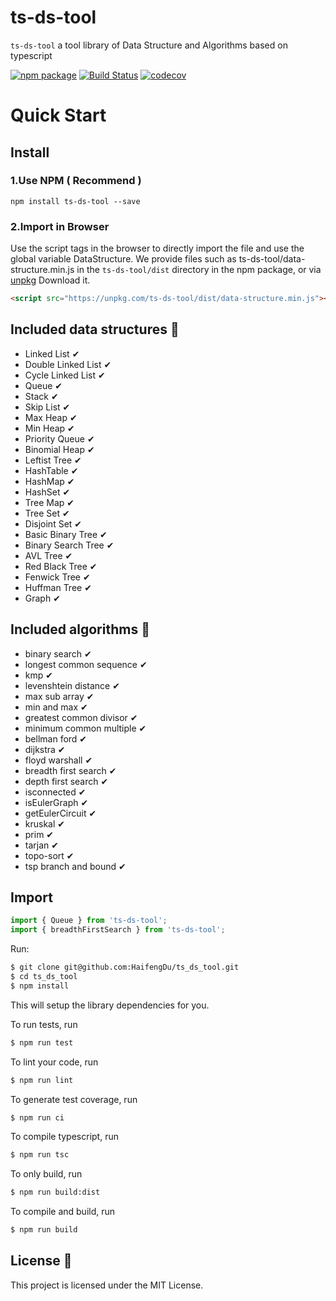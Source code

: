 # ts-ds-tool
`ts-ds-tool` a tool library of Data Structure and Algorithms based on typescript

[![npm package](https://img.shields.io/npm/v/ts-ds-tool.svg?style=flat-square)](https://www.npmjs.org/package/ts_ds_tool) [![Build Status](https://travis-ci.org/HaifengDu/ts_ds_tool.svg?branch=master)](https://travis-ci.org/HaifengDu/ts_ds_tool) [![codecov](https://codecov.io/gh/HaifengDu/ts_ds_tool/branch/master/graph/badge.svg)](https://codecov.io/gh/HaifengDu/ts_ds_tool)

# Quick Start

## Install

### 1.Use NPM ( Recommend )

``
npm install ts-ds-tool --save
``

### 2.Import in Browser
Use the script tags in the browser to directly import the file and use the global variable DataStructure. We provide files such as ts-ds-tool/data-structure.min.js in the `ts-ds-tool/dist` directory in the npm package, or via [unpkg](https://unpkg.com/ts-ds-tool/) Download it.


``` html
<script src="https://unpkg.com/ts-ds-tool/dist/data-structure.min.js"></script>

```

## Included data structures &#128296;

* Linked List &#10004;
* Double Linked List &#10004;
* Cycle Linked List &#10004;
* Queue &#10004;
* Stack &#10004;
* Skip List &#10004;
* Max Heap &#10004;
* Min Heap &#10004;
* Priority Queue &#10004;
* Binomial Heap &#10004;
* Leftist Tree &#10004;
* HashTable &#10004;
* HashMap &#10004;
* HashSet &#10004;
* Tree Map &#10004;
* Tree Set &#10004;
* Disjoint Set &#10004;
* Basic Binary Tree &#10004;
* Binary Search Tree &#10004;
* AVL Tree &#10004;
* Red Black Tree &#10004;
* Fenwick Tree &#10004;
* Huffman Tree &#10004;
* Graph &#10004;

## Included algorithms &#128296;

* binary search &#10004;
* longest common sequence &#10004;
* kmp &#10004;
* levenshtein distance &#10004;
* max sub array &#10004;
* min and max &#10004;
* greatest common divisor &#10004;
* minimum common multiple &#10004;
* bellman ford &#10004;
* dijkstra &#10004;
* floyd warshall &#10004;
* breadth first search &#10004;
* depth first search &#10004;
* isconnected &#10004;
* isEulerGraph &#10004;
* getEulerCircuit &#10004;
* kruskal &#10004;
* prim &#10004;
* tarjan &#10004;
* topo-sort &#10004;
* tsp branch and bound &#10004;

## Import
``` js
import { Queue } from 'ts-ds-tool';
import { breadthFirstSearch } from 'ts-ds-tool';
```

Run:

```sh
$ git clone git@github.com:HaifengDu/ts_ds_tool.git
$ cd ts_ds_tool
$ npm install
```

This will setup the library dependencies for you.

To run tests, run

```sh
$ npm run test
```

To lint your code, run

```sh
$ npm run lint
```

To generate test coverage, run

```sh
$ npm run ci
```

To compile typescript, run
```sh
$ npm run tsc
```

To only build, run
```sh
$ npm run build:dist
```

To compile and build, run

```sh
$ npm run build
```

## License &#128064;

This project is licensed under the MIT License.